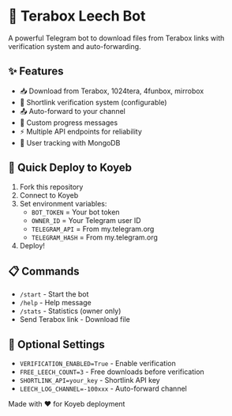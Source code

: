 # 🚀 Terabox Leech Bot

A powerful Telegram bot to download files from Terabox links with verification system and auto-forwarding.

## ✨ Features
- 📥 Download from Terabox, 1024tera, 4funbox, mirrobox
- 🔐 Shortlink verification system (configurable)
- 📤 Auto-forward to your channel
- 🎨 Custom progress messages
- ⚡ Multiple API endpoints for reliability
- 💾 User tracking with MongoDB

## 🚀 Quick Deploy to Koyeb

1. Fork this repository
2. Connect to Koyeb
3. Set environment variables:
   - `BOT_TOKEN` = Your bot token
   - `OWNER_ID` = Your Telegram user ID
   - `TELEGRAM_API` = From my.telegram.org
   - `TELEGRAM_HASH` = From my.telegram.org
4. Deploy!

## 📋 Commands
- `/start` - Start the bot
- `/help` - Help message
- `/stats` - Statistics (owner only)
- Send Terabox link - Download file

## 🔧 Optional Settings
- `VERIFICATION_ENABLED=True` - Enable verification
- `FREE_LEECH_COUNT=3` - Free downloads before verification
- `SHORTLINK_API=your_key` - Shortlink API key
- `LEECH_LOG_CHANNEL=-100xxx` - Auto-forward channel

Made with ❤️ for Koyeb deployment
